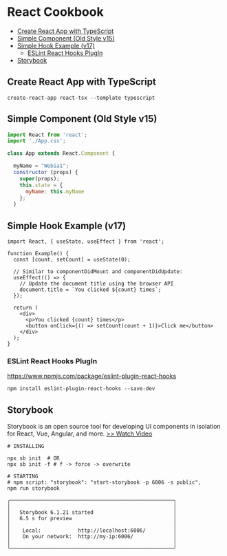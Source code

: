 # React Cookbook

<!-- @import "[TOC]" {cmd="toc" depthFrom=2 depthTo=6 orderedList=false} -->

<!-- code_chunk_output -->

- [Create React App with TypeScript](#create-react-app-with-typescript)
- [Simple Component (Old Style v15)](#simple-component-old-style-v15)
- [Simple Hook Example (v17)](#simple-hook-example-v17)
  - [ESLint React Hooks PlugIn](#eslint-react-hooks-plugin)
- [Storybook](#storybook)

<!-- /code_chunk_output -->

## Create React App with TypeScript

    create-react-app react-tsx --template typescript

## Simple Component (Old Style v15)

```jsx
import React from 'react';
import './App.css';

class App extends React.Component {

  myName = "Webia1";
  constructor (props) {
    super(props);
    this.state = {
      myName: this.myName
    };
  }

```

## Simple Hook Example (v17)

```tsx
import React, { useState, useEffect } from 'react';

function Example() {
  const [count, setCount] = useState(0);

  // Similar to componentDidMount and componentDidUpdate:
  useEffect(() => {
    // Update the document title using the browser API
    document.title = `You clicked ${count} times`;
  });

  return (
    <div>
      <p>You clicked {count} times</p>
      <button onClick={() => setCount(count + 1)}>Click me</button>
    </div>
  );
}
```

### ESLint React Hooks PlugIn

<https://www.npmjs.com/package/eslint-plugin-react-hooks>

    npm install eslint-plugin-react-hooks --save-dev

## Storybook

Storybook is an open source tool for developing UI components in isolation for React, Vue, Angular, and more. [>> Watch Video](https://www.youtube.com/watch?v=p-LFh5Y89eM)

```shell
# INSTALLING

npx sb init  # OR
npx sb init -f # f -> force -> overwrite

# STARTING
# npm script: "storybook": "start-storybook -p 6006 -s public",
npm run storybook

╭─────────────────────────────────────────────────────╮
│                                                     │
│   Storybook 6.1.21 started                          │
│   6.5 s for preview                                 │
│                                                     │
│    Local:            http://localhost:6006/         │
│    On your network:  http://my-ip:6006/             │
│                                                     │
╰─────────────────────────────────────────────────────╯
```
